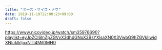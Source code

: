 ```yaml
---
title: "ボース・サイズ・ナウ"
date: 2019-11-19T22:00:23+09:00
draft: false
---
```


https://www.nicovideo.jp/watch/sm35976690?playlist=eyJpZCI6InZpZGVvX3dhdGNoX3BsYXlsaXN0X3VwbG9hZGVkIiwidXNlcklkIjoxNTI4MjI0MH0